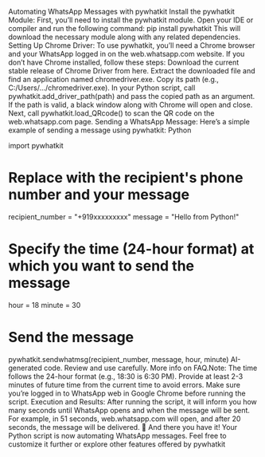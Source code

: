 Automating WhatsApp Messages with pywhatkit
Install the pywhatkit Module: First, you’ll need to install the pywhatkit module. Open your IDE or compiler and run the following command:
pip install pywhatkit
This will download the necessary module along with any related dependencies.
Setting Up Chrome Driver: To use pywhatkit, you’ll need a Chrome browser and your WhatsApp logged in on the web.whatsapp.com website. If you don’t have Chrome installed, follow these steps:
Download the current stable release of Chrome Driver from here.
Extract the downloaded file and find an application named chromedriver.exe.
Copy its path (e.g., C:/Users/.../chromedriver.exe).
In your Python script, call pywhatkit.add_driver_path(path) and pass the copied path as an argument. If the path is valid, a black window along with Chrome will open and close.
Next, call pywhatkit.load_QRcode() to scan the QR code on the web.whatsapp.com page.
Sending a WhatsApp Message: Here’s a simple example of sending a message using pywhatkit:
Python

import pywhatkit

# Replace with the recipient's phone number and your message
recipient_number = "+919xxxxxxxxx"
message = "Hello from Python!"

# Specify the time (24-hour format) at which you want to send the message
hour = 18
minute = 30

# Send the message
pywhatkit.sendwhatmsg(recipient_number, message, hour, minute)
AI-generated code. Review and use carefully. More info on FAQ.Note:
The time follows the 24-hour format (e.g., 18:30 is 6:30 PM).
Provide at least 2-3 minutes of future time from the current time to avoid errors.
Make sure you’re logged in to WhatsApp web in Google Chrome before running the script.
Execution and Results: After running the script, it will inform you how many seconds until WhatsApp opens and when the message will be sent. For example, in 51 seconds, web.whatsapp.com will open, and after 20 seconds, the message will be delivered. 🚀 And there you have it! Your Python script is now automating WhatsApp messages. Feel free to customize it further or explore other features offered by pywhatkit

